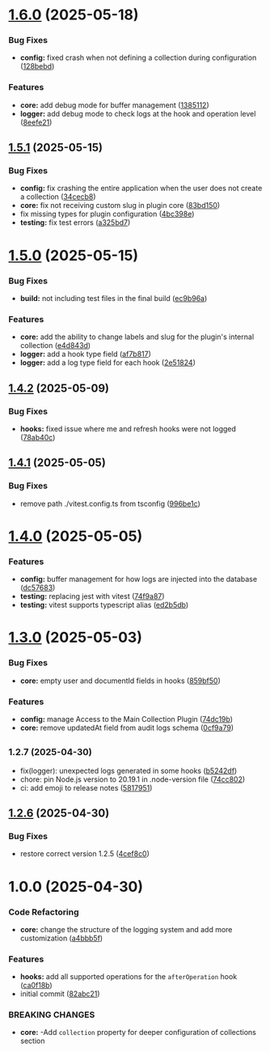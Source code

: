 # [1.6.0](https://github.com/shaadcode/payload-auditor/compare/v1.5.1...v1.6.0) (2025-05-18)


### Bug Fixes

* **config:** fixed crash when not defining a collection during configuration ([128bebd](https://github.com/shaadcode/payload-auditor/commit/128bebd39f5d79108501e766e8cfaa0a1142bee3))


### Features

* **core:** add debug mode for buffer management ([1385112](https://github.com/shaadcode/payload-auditor/commit/1385112dfa7ff6bf8ae4460b055496621f5566cd))
* **logger:** add debug mode to check logs at the hook and operation level ([8eefe21](https://github.com/shaadcode/payload-auditor/commit/8eefe21733fb897d7f44d98c8467a85576bd208b))

## [1.5.1](https://github.com/shaadcode/payload-auditor/compare/v1.5.0...v1.5.1) (2025-05-15)


### Bug Fixes

* **config:** fix crashing the entire application when the user does not create a collection ([34cecb8](https://github.com/shaadcode/payload-auditor/commit/34cecb86eef1fbdc2bce31282e9570aee7793f3d))
* **core:** fix not receiving custom slug in plugin core ([83bd150](https://github.com/shaadcode/payload-auditor/commit/83bd15049fd7e9ccae9e99d5e90fb9075c33872e))
* fix missing types for plugin configuration ([4bc398e](https://github.com/shaadcode/payload-auditor/commit/4bc398ed2840761049a2659632a27f231beaf6fb))
* **testing:** fix test errors ([a325bd7](https://github.com/shaadcode/payload-auditor/commit/a325bd700605474be55a8169adecc18e98518b21))

# [1.5.0](https://github.com/shaadcode/payload-auditor/compare/v1.4.2...v1.5.0) (2025-05-15)


### Bug Fixes

* **build:** not including test files in the final build ([ec9b96a](https://github.com/shaadcode/payload-auditor/commit/ec9b96a7dcf33c9780913a4e8ece4753b3c64f7d))


### Features

* **core:** add the ability to change labels and slug for the plugin's internal collection ([e4d843d](https://github.com/shaadcode/payload-auditor/commit/e4d843d5f3aabcd4aafce60e04dde2d6844ebf1e))
* **logger:** add a hook type field ([af7b817](https://github.com/shaadcode/payload-auditor/commit/af7b817f020240e16ab689a08e41112135535cfb))
* **logger:** add a log type field for each hook ([2e51824](https://github.com/shaadcode/payload-auditor/commit/2e518240c84068d670d7184c2c16d2542a9729d6))

## [1.4.2](https://github.com/shaadcode/payload-auditor/compare/v1.4.1...v1.4.2) (2025-05-09)


### Bug Fixes

* **hooks:** fixed issue where me and refresh hooks were not logged ([78ab40c](https://github.com/shaadcode/payload-auditor/commit/78ab40ced47ea4ef6d8350b2d1f327d391d7b697))

## [1.4.1](https://github.com/shaadcode/payload-auditor/compare/v1.4.0...v1.4.1) (2025-05-05)


### Bug Fixes

* remove path ./vitest.config.ts from tsconfig ([996be1c](https://github.com/shaadcode/payload-auditor/commit/996be1c7f7b2631634f603fba21f12775e4bcea3))

# [1.4.0](https://github.com/shaadcode/payload-auditor/compare/v1.3.0...v1.4.0) (2025-05-05)


### Features

* **config:** buffer management for how logs are injected into the database ([dc57683](https://github.com/shaadcode/payload-auditor/commit/dc57683a63cfe9d4b1573c7938ffc1d59f372eef))
* **testing:** replacing jest with vitest ([74f9a87](https://github.com/shaadcode/payload-auditor/commit/74f9a873224033d8a3d4caf5c8f6b8b0cad8f385))
* **testing:** vitest supports typescript alias ([ed2b5db](https://github.com/shaadcode/payload-auditor/commit/ed2b5db77acad78a82720b7da4151d057bac078a))

# [1.3.0](https://github.com/shaadcode/payload-auditor/compare/v1.2.7...v1.3.0) (2025-05-03)


### Bug Fixes

* **core:** empty user and documentId fields in hooks ([859bf50](https://github.com/shaadcode/payload-auditor/commit/859bf50ee3430b2bf887910739471d6bdc5b5788))


### Features

* **config:** manage Access to the Main Collection Plugin ([74dc19b](https://github.com/shaadcode/payload-auditor/commit/74dc19b72190a114a7b0c7ad250929a42ce0c4bb))
* **core:** remove updatedAt field from audit logs schema ([0cf9a79](https://github.com/shaadcode/payload-auditor/commit/0cf9a798f8d44ea33c751f76a5dda3effff2a75a))

## <small>1.2.7 (2025-04-30)</small>

* fix(logger): unexpected logs generated in some hooks ([b5242df](https://github.com/shaadcode/payload-auditor/commit/b5242df))
* chore: pin Node.js version to 20.19.1 in .node-version file ([74cc802](https://github.com/shaadcode/payload-auditor/commit/74cc802))
* ci: add emoji to release notes ([5817951](https://github.com/shaadcode/payload-auditor/commit/5817951))

## [1.2.6](https://github.com/shaadcode/payload-auditor/compare/v1.2.5...v1.2.6) (2025-04-30)


### Bug Fixes

* restore correct version 1.2.5 ([4cef8c0](https://github.com/shaadcode/payload-auditor/commit/4cef8c0f550c6b7a510e40ee965c4b80a7c9e3e7))

# 1.0.0 (2025-04-30)


### Code Refactoring

* **core:** change the structure of the logging system and add more customization ([a4bbb5f](https://github.com/shaadcode/payload-auditor/commit/a4bbb5f48fb86bd6398693df2f80b225cced89d3))


### Features

* **hooks:** add all supported operations for the `afterOperation` hook ([ca0f18b](https://github.com/shaadcode/payload-auditor/commit/ca0f18b0e26d94eb48a9ab5f0684536aeed94242))
* initial commit ([82abc21](https://github.com/shaadcode/payload-auditor/commit/82abc21b9189472b9bfb7c9cc13a1a00da1bd6ed))


### BREAKING CHANGES

* **core:** -Add `collection` property for deeper configuration of collections section
